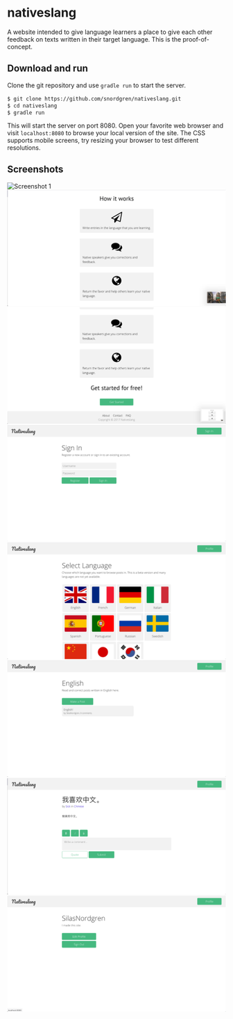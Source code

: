 # nativeslang

A website intended to give language learners a place to give each other feedback
on texts written in their target language. This is the proof-of-concept.

## Download and run
Clone the git repository and use `gradle run` to start the server.

    $ git clone https://github.com/snordgren/nativeslang.git
    $ cd nativeslang
    $ gradle run
    
This will start the server on port 8080. Open your favorite web browser and visit
`localhost:8080` to browse your local version of the site. The CSS supports mobile
screens, try resizing your browser to test different resolutions.

## Screenshots
![Screenshot 1](screenshots/0.png)
![Screenshot 2](screenshots/1.png)
![Screenshot 3](screenshots/2.png)
![Screenshot 4](screenshots/3.png)
![Screenshot 5](screenshots/4.png)
![Screenshot 6](screenshots/5.png)
![Screenshot 7](screenshots/6.png)
![Screenshot 8](screenshots/7.png)
